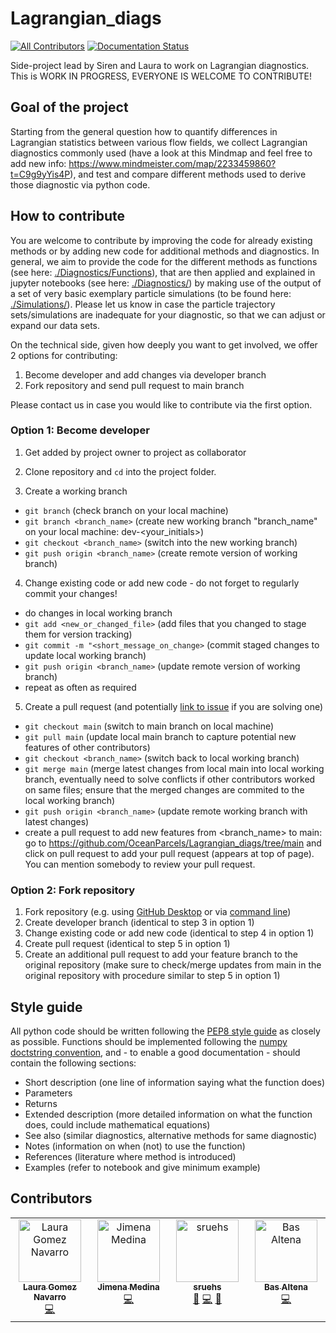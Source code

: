 # Lagrangian_diags

[![All Contributors](https://img.shields.io/badge/all_contributors-4-orange.svg?style=flat-square)](#contributors-)
[![Documentation Status](https://readthedocs.org/projects/lagrangian-diags/badge/?version=latest)](https://lagrangian-diags.readthedocs.io/en/latest/?badge=latest)

Side-project lead by Siren and Laura to work on Lagrangian diagnostics.
This is WORK IN PROGRESS, EVERYONE IS WELCOME TO CONTRIBUTE!

## Goal of the project

Starting from the general question how to quantify differences in Lagrangian statistics between
various flow fields, we collect Lagrangian diagnostics commonly used (have a look at this Mindmap and feel free to add
new info: https://www.mindmeister.com/map/2233459860?t=C9g9yYis4P), and test and compare different methods used to derive
those diagnostic via python code.

## How to contribute

You are welcome to contribute by improving the code for already existing methods or by adding new code for additional methods and diagnostics. In general, we aim to provide the code for the different methods as functions (see here: [./Diagnostics/Functions](https://github.com/OceanParcels/Lagrangian_diags/tree/main/Diagnostics/Functions)), that are then applied and explained in jupyter notebooks (see here: [./Diagnostics/](https://github.com/OceanParcels/Lagrangian_diags/tree/main/Diagnostics/)) by making use of the output of a set of very basic exemplary particle simulations (to be found here: [./Simulations/](https://github.com/OceanParcels/Lagrangian_diags/tree/main/Simulations)). Please let us know in case the particle trajectory sets/simulations are inadequate for your diagnostic, so that we can adjust or expand our data sets.

On the technical side, given how deeply you want to get involved, we offer 2 options for contributing:

1. Become developer and add changes via developer branch
2. Fork repository and send pull request to main branch

Please contact us in case you would like to contribute via the first option.

### Option 1: Become developer

1. Get added by project owner to project as collaborator

2. Clone repository and `cd` into the project folder.

3. Create a working branch

- `git branch` (check branch on your local machine)
- `git branch <branch_name>` (create new working branch "branch_name" on your local machine: dev-<your_initials>)
- `git checkout <branch_name>` (switch into the new working branch)
- `git push origin <branch_name>` (create remote version of working branch)

4. Change existing code or add new code - do not forget to regularly commit your changes!

- do changes in local working branch
- `git add <new_or_changed_file>` (add files that you changed to stage them for version tracking)
- `git commit -m "<short_message_on_change>` (commit staged changes to update local working branch)
- `git push origin <branch_name>` (update remote version of working branch)
- repeat as often as required

5. Create a pull request (and potentially [link to issue](https://docs.github.com/en/issues/tracking-your-work-with-issues/linking-a-pull-request-to-an-issue) if you are solving one)

- `git checkout main` (switch to main branch on local machine)
- `git pull main` (update local main branch to capture potential new features of other contributors)
- `git checkout <branch_name>` (switch back to local working branch)
- `git merge main` (merge latest changes from local main into local working branch, eventually need to solve conflicts if other contributors worked on same files; ensure that the merged changes are commited to the local working branch)
- `git push origin <branch_name>` (update remote working branch with latest changes)
- create a pull request to add new features from <branch_name> to main: go to https://github.com/OceanParcels/Lagrangian_diags/tree/main and click on pull request to add your pull request (appears at top of page). You can mention somebody to review your pull request.

### Option 2: Fork repository

1. Fork repository (e.g. using [GitHub Desktop](https://docs.github.com/en/desktop/contributing-and-collaborating-using-github-desktop/adding-and-cloning-repositories/cloning-and-forking-repositories-from-github-desktop) or via [command line](https://docs.github.com/en/get-started/quickstart/fork-a-repo#fork-an-example-repository))
2. Create developer branch (identical to step 3 in option 1)
3. Change existing code or add new code (identical to step 4 in option 1)
4. Create pull request (identical to step 5 in option 1)
5. Create an additional pull request to add your feature branch to the original repository (make sure to check/merge updates from main in the original repository with procedure similar to step 5 in option 1)

## Style guide

All python code should be written following the [PEP8 style guide](https://peps.python.org/pep-0008/) as closely as possible. Functions should be implemented following the [numpy doctstring convention](https://numpydoc.readthedocs.io/en/latest/format.html), and - to enable a good documentation - should contain the following sections:

- Short description (one line of information saying what the function does)
- Parameters
- Returns
- Extended description (more detailed information on what the function does, could include mathematical equations)
- See also (similar diagnostics, alternative methods for same diagnostic)
- Notes (information on when (not) to use the function)
- References (literature where method is introduced)
- Examples (refer to notebook and give minimum example)

## Contributors

<!-- ALL-CONTRIBUTORS-LIST:START - Do not remove or modify this section -->
<!-- prettier-ignore-start -->
<!-- markdownlint-disable -->
<table>
  <tbody>
    <tr>
      <td align="center" valign="top" width="14.28%"><a href="https://github.com/LauraGomezNavarro"><img src="https://avatars.githubusercontent.com/u/20359692?v=4?s=100" width="100px;" alt="Laura Gomez Navarro"/><br /><sub><b>Laura Gomez Navarro</b></sub></a><br /><a href="https://github.com/OceanParcels/Lagrangian_diags/commits?author=LauraGomezNavarro" title="Code">💻</a></td>
      <td align="center" valign="top" width="14.28%"><a href="https://github.com/jimena-medinarubio"><img src="https://avatars.githubusercontent.com/u/101462540?v=4?s=100" width="100px;" alt="Jimena Medina"/><br /><sub><b>Jimena Medina</b></sub></a><br /><a href="https://github.com/OceanParcels/Lagrangian_diags/commits?author=jimena-medinarubio" title="Code">💻</a></td>
      <td align="center" valign="top" width="14.28%"><a href="https://github.com/sruehs"><img src="https://avatars.githubusercontent.com/u/33282992?v=4?s=100" width="100px;" alt="sruehs"/><br /><sub><b>sruehs</b></sub></a><br /><a href="#ideas-sruehs" title="Ideas, Planning, & Feedback">🤔</a> <a href="https://github.com/OceanParcels/Lagrangian_diags/commits?author=sruehs" title="Code">💻</a> <a href="#projectManagement-sruehs" title="Project Management">📆</a></td>
      <td align="center" valign="top" width="14.28%"><a href="https://www.uu.nl/staff/BAltena"><img src="https://avatars.githubusercontent.com/u/64000582?v=4?s=100" width="100px;" alt="Bas Altena"/><br /><sub><b>Bas Altena</b></sub></a><br /><a href="https://github.com/OceanParcels/Lagrangian_diags/commits?author=dicaearchus" title="Code">💻</a></td>
    </tr>
  </tbody>
</table>

<!-- markdownlint-restore -->
<!-- prettier-ignore-end -->

<!-- ALL-CONTRIBUTORS-LIST:END -->
<!-- prettier-ignore-start -->
<!-- markdownlint-disable -->

<!-- markdownlint-restore -->
<!-- prettier-ignore-end -->

<!-- ALL-CONTRIBUTORS-LIST:END -->
